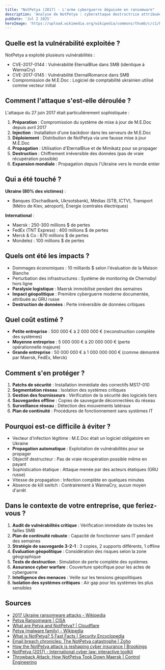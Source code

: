 ```yaml
---
title: "NotPetya (2017) - L'arme cyberguerre déguisée en ransomware"
description: 'Analyse de NotPetya : cyberattaque destructrice attribuée à la Russie, causant 10 milliards de dollars de dommages'
pubDate: 'Jul 2 2025'
heroImage: 'https://upload.wikimedia.org/wikipedia/commons/thumb/c/c1/Petya.Random.png/250px-Petya.Random.png'
---
```


## Quelle est la vulnérabilité exploitée ?

NotPetya a exploité plusieurs vulnérabilités :
- CVE-2017-0144 : Vulnérabilité EternalBlue dans SMB (identique à WannaCry) 
- CVE-2017-0145 : Vulnérabilité EternalRomance dans SMB 
- Compromission de M.E.Doc : Logiciel de comptabilité ukrainien utilisé comme vecteur initial 

## Comment l'attaque s'est-elle déroulée ?

L'attaque du 27 juin 2017  était particulièrement sophistiquée :

1. **Préparation** : Compromission du système de mise à jour de M.E.Doc depuis avril 2017 
2. **Injection** : Installation d'une backdoor dans les serveurs de M.E.Doc 
3. **Déploiement** : Distribution de NotPetya via une fausse mise à jour M.E.Doc
4. **Propagation** : Utilisation d'EternalBlue et de Mimikatz pour se propager 
5. **Destruction** : Chiffrement irréversible des données (pas de vraie récupération possible) 
6. **Expansion mondiale** : Propagation depuis l'Ukraine vers le monde entier 

## Qui a été touché ?

**Ukraine (80% des victimes)** :
- Banques (Oschadbank, Ukrsotsbank), Médias (STB, ICTV), Transport (Métro de Kiev, aéroport), Énergie (centrales électriques) 

**International** :
- Maersk : 250-300 millions $ de pertes 
- FedEx (TNT Express) : 400 millions $ de pertes 
- Merck & Co : 870 millions $ de pertes 
- Mondelez : 100 millions $ de pertes 

## Quels ont été les impacts ?

- Dommages économiques : 10 milliards $ selon l'évaluation de la Maison Blanche 
- Perturbation des infrastructures : Système de monitoring de Chernobyl hors ligne 
- **Paralysie logistique** : Maersk immobilisé pendant des semaines 
- **Impact géopolitique** : Première cyberguerre moderne documentée, attribuée au GRU russe 
- **Destruction de données** : Perte irréversible de données critiques

## Quel coût estimé ?

- **Petite entreprise** : 500 000 € à 2 000 000 € (reconstruction complète des systèmes)
- **Moyenne entreprise** : 5 000 000 € à 20 000 000 € (perte opérationnelle majeure)
- **Grande entreprise** : 50 000 000 € à 1 000 000 000 € (comme démontré par Maersk, FedEx, Merck)

## Comment s'en protéger ?

1. **Patchs de sécurité** : Installation immédiate des correctifs MS17-010 
2. **Segmentation réseau** : Isolation des systèmes critiques
3. **Gestion des fournisseurs** : Vérification de la sécurité des logiciels tiers
4. **Sauvegardes offline** : Copies de sauvegarde déconnectées du réseau
5. **Surveillance réseau** : Détection des mouvements latéraux
6. **Plan de continuité** : Procédures de fonctionnement sans systèmes IT

## Pourquoi est-ce difficile à éviter ?

- Vecteur d'infection légitime : M.E.Doc était un logiciel obligatoire en Ukraine 
- **Propagation automatique** : Exploitation de vulnérabilités pour se propager 
- Objectif destructeur : Pas de vraie récupération possible même en payant 
- Sophistication étatique : Attaque menée par des acteurs étatiques (GRU russe) 
- Vitesse de propagation : Infection complète en quelques minutes 
- Absence de kill switch : Contrairement à WannaCry, aucun moyen d'arrêt 

## Dans le contexte de votre entreprise, que feriez-vous ?

1. **Audit de vulnérabilités critique** : Vérification immédiate de toutes les failles SMB
2. **Plan de continuité robuste** : Capacité de fonctionner sans IT pendant des semaines
3. **Stratégie de sauvegarde 3-2-1** : 3 copies, 2 supports différents, 1 offline
4. **Évaluation géopolitique** : Considération des risques selon la zone géographique
5. **Tests de destruction** : Simulation de perte complète des systèmes
6. **Assurance cyber warfare** : Couverture spécifique pour les actes de cyberguerre
7. **Intelligence des menaces** : Veille sur les tensions géopolitiques
8. **Isolation des systèmes critiques** : Air gap pour les systèmes les plus sensibles

## Sources

- [2017 Ukraine ransomware attacks - Wikipedia](https://en.wikipedia.org/wiki/2017_Ukraine_ransomware_attacks)
- [Petya Ransomware | CISA](https://www.cisa.gov/news-events/alerts/2017/07/01/petya-ransomware)
- [What are Petya and NotPetya? | Cloudflare](https://www.cloudflare.com/learning/security/ransomware/petya-notpetya-ransomware/)
- [Petya (malware family) - Wikipedia](https://en.wikipedia.org/wiki/Petya_(malware_family))
- [What is NotPetya? 5 Fast Facts | Security Encyclopedia](https://www.hypr.com/security-encyclopedia/notpetya)
- [Email breach chronicles: The NotPetya catastrophe | Zoho](https://www.zoho.com/workplace/articles/notpetya-cyberattack.html)
- [How the NotPetya attack is reshaping cyber insurance | Brookings](https://www.brookings.edu/articles/how-the-notpetya-attack-is-reshaping-cyber-insurance/)
- [NotPetya (2017) - International cyber law: interactive toolkit](https://cyberlaw.ccdcoe.org/wiki/NotPetya_(2017))
- [Throwback Attack: How NotPetya Took Down Maersk | Control Engineering](https://www.controleng.com/throwback-attack-how-notpetya-accidentally-took-down-global-shipping-giant-maersk/)
